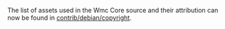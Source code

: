 The list of assets used in the Wmc Core source and their attribution can now be found in [contrib/debian/copyright](../contrib/debian/copyright).
